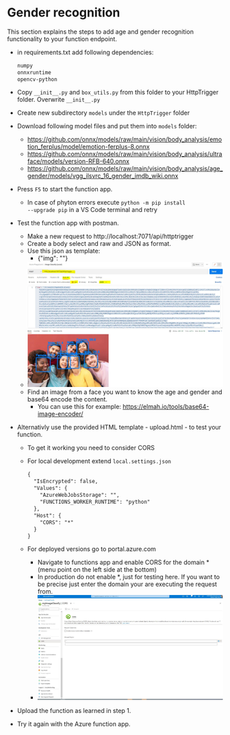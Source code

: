 # Gender recognition

This section explains the steps to add age and gender recognition functionality to your function endpoint.

+ in requirements.txt add following dependencies:

  ```
  numpy
  onnxruntime 
  opencv-python
  ```

+ Copy `__init__.py` and `box_utils.py` from this folder to your HttpTrigger folder. Overwrite `__init__.py`
+ Create new subdirectory `models` under the `HttpTrigger` folder
+ Download following model files and put them into `models` folder:
  + https://github.com/onnx/models/raw/main/vision/body_analysis/emotion_ferplus/model/emotion-ferplus-8.onnx
  + https://github.com/onnx/models/raw/main/vision/body_analysis/ultraface/models/version-RFB-640.onnx
  + https://github.com/onnx/models/raw/main/vision/body_analysis/age_gender/models/vgg_ilsvrc_16_gender_imdb_wiki.onnx
+ Press `F5` to start the function app.
  + In case of phyton errors execute <code>python -m pip install --upgrade pip</code> in a VS Code terminal and retry    

+ Test the function app with postman.
  + Make a new request to http://localhost:7071/api/httptrigger
  + Create a body select and raw and JSON as format.
  + Use this json as template:
    + {"img": "<insert the base64 encoded image here>"}
  + ![postman.JPG](postman.JPG)  
  + Find an image from a face you want to know the age and gender and base64 encode the content.
    + You can use this for example: https://elmah.io/tools/base64-image-encoder/

+ Alternativly use the provided HTML template - upload.html - to test your function.
  + To get it working you need to consider CORS
  + For local development extend <code>local.settings.json</code>
    ```
    {
      "IsEncrypted": false,
      "Values": {
        "AzureWebJobsStorage": "",
        "FUNCTIONS_WORKER_RUNTIME": "python"
      },
      "Host": {
        "CORS": "*"
      }
    }
    ```
  
  + For deployed versions go to portal.azure.com
    + Navigate to functions app and enable CORS for the domain * (menu point on the left side at the bottom)
    + In production do not enable *, just for testing here. If you want to be precise just enter the domain your are executing the request from.
    + ![cors.JPG](cors.JPG)    
    
+ Upload the function as learned in step 1.
+ Try it again with the Azure function app.
